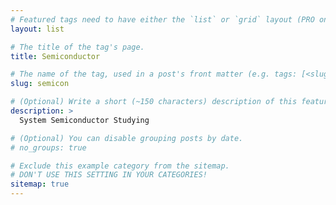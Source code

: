 ```yaml
---
# Featured tags need to have either the `list` or `grid` layout (PRO only).
layout: list

# The title of the tag's page.
title: Semiconductor

# The name of the tag, used in a post's front matter (e.g. tags: [<slug>]).
slug: semicon

# (Optional) Write a short (~150 characters) description of this featured tag.
description: >
  System Semiconductor Studying

# (Optional) You can disable grouping posts by date.
# no_groups: true

# Exclude this example category from the sitemap.
# DON'T USE THIS SETTING IN YOUR CATEGORIES!
sitemap: true
---
```

